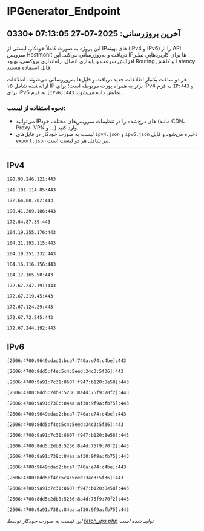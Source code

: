 # IPGenerator_Endpoint

## آخرین بروزرسانی: 2025-07-27 07:13:05 +0330

این پروژه به صورت کاملاً خودکار، لیستی از IPهای بهینه (IPv4 و IPv6) را از API سرویس Hostmonit دریافت و به‌روزرسانی می‌کند. این IPها برای کاربردهایی نظیر افزایش سرعت و پایداری اتصال، راه‌اندازی پروکسی، بهبود Routing و کاهش Latency قابل استفاده هستند.

هر دو ساعت یک‌بار اطلاعات جدید دریافت و فایل‌ها به‌روزرسانی می‌شوند. اطلاعات ارائه‌شده شامل ۱۵ IP برتر به همراه پورت مربوطه است؛ برای IPv4 به فرم `IP:443` و برای IPv6 به فرم `[IPv6]:443` نمایش داده می‌شوند.

### نحوه استفاده از لیست:
- می‌توانید IPهای درج‌شده را در تنظیمات سرویس‌های مختلف خود (مانند CDN، Proxy، VPN و ...) وارد کنید.
- لیست به صورت خودکار در فایل‌های `ipv4.json` و `ipv6.json` ذخیره می‌شود و فایل `export.json` نیز شامل هر دو لیست است.

---

## IPv4
```
190.93.246.121:443
```
```
141.101.114.85:443
```
```
172.64.80.202:443
```
```
198.41.209.186:443
```
```
172.64.87.39:443
```
```
104.19.255.176:443
```
```
104.21.193.115:443
```
```
104.19.251.232:443
```
```
104.16.116.156:443
```
```
104.17.165.50:443
```
```
172.67.247.191:443
```
```
172.67.219.45:443
```
```
172.67.124.29:443
```
```
172.67.72.245:443
```
```
172.67.244.192:443
```

## IPv6
```
[2606:4700:9649:dad2:bca7:740a:e74:c4be]:443
```
```
[2606:4700:8dd5:f4e:5c4:5eed:34c3:5f36]:443
```
```
[2606:4700:9a91:7c31:8607:f947:b120:8e58]:443
```
```
[2606:4700:8dd5:2db8:5236:8a4d:75f9:70f2]:443
```
```
[2606:4700:9a91:738c:84aa:af30:9f9a:fb75]:443
```
```
[2606:4700:9649:dad2:bca7:740a:e74:c4be]:443
```
```
[2606:4700:8dd5:f4e:5c4:5eed:34c3:5f36]:443
```
```
[2606:4700:9a91:7c31:8607:f947:b120:8e58]:443
```
```
[2606:4700:8dd5:2db8:5236:8a4d:75f9:70f2]:443
```
```
[2606:4700:9a91:738c:84aa:af30:9f9a:fb75]:443
```
```
[2606:4700:9649:dad2:bca7:740a:e74:c4be]:443
```
```
[2606:4700:8dd5:f4e:5c4:5eed:34c3:5f36]:443
```
```
[2606:4700:9a91:7c31:8607:f947:b120:8e58]:443
```
```
[2606:4700:8dd5:2db8:5236:8a4d:75f9:70f2]:443
```
```
[2606:4700:9a91:738c:84aa:af30:9f9a:fb75]:443
```

*این لیست به صورت خودکار توسط [fetch_ips.php](scripts/fetch_ips.php) تولید شده است.*
